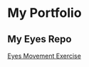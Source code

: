 # My Portfolio
## My Eyes Repo
<a href = "https://alnovalis.github.io/Eye-Movement-Exercise/"> Eyes Movement Exercise </a>
